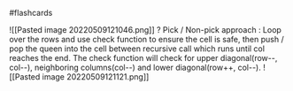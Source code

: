#flashcards 

![[Pasted image 20220509121046.png]]
?
Pick / Non-pick approach : Loop over the rows and use check function to ensure the cell is safe, then push / pop the queen into the cell between recursive call which runs until col reaches the end. The check function will check for upper diagonal(row--, col--), neighboring columns(col--) and lower diagonal(row++, col--).
![[Pasted image 20220509121121.png]]
